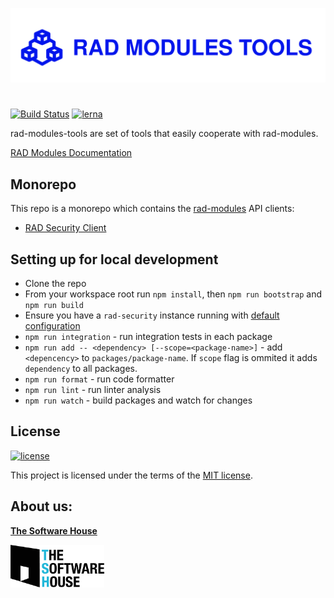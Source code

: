 <p align="center">
  <img src="https://raw.githubusercontent.com/TheSoftwareHouse/rad-modules-tools/master/assets/rad-modules-tools.svg">
</p>

# 
[![Build Status](https://travis-ci.com/TheSoftwareHouse/rad-modules-tools.svg?branch=master)](https://travis-ci.com/github/TheSoftwareHouse/rad-modules-tools)
[![lerna](https://img.shields.io/badge/maintained%20with-lerna-4dc71f.svg)](https://lerna.js.org/)

rad-modules-tools are set of tools that easily cooperate with rad-modules.

[RAD Modules Documentation](https://thesoftwarehouse.github.io/rad-modules-docs/docs/index.html)

## Monorepo

This repo is a monorepo which contains the [rad-modules](https://github.com/TheSoftwareHouse/rad-modules) API clients:

- [RAD Security Client](https://github.com/TheSoftwareHouse/rad-modules-tools/tree/master/packages/security-client)

## Setting up for local development

- Clone the repo
- From your workspace root run `npm install`, then `npm run bootstrap` and `npm run build`
- Ensure you have a `rad-security` instance running with [default configuration](https://thesoftwarehouse.github.io/rad-modules-docs/docs/security/security-getting-started#working-example-docker-composeyaml)
- `npm run integration` - run integration tests in each package
- `npm run add -- <dependency> [--scope=<package-name>]` - add `<depencency>` to `packages/package-name`. If `scope` flag is ommited it adds `dependency` to all packages.
- `npm run format` - run code formatter
- `npm run lint` - run linter analysis 
- `npm run watch` - build packages and watch for changes

## License

[![license](https://img.shields.io/badge/license-MIT-4dc71f.svg)](https://raw.githubusercontent.com/TheSoftwareHouse/rad-modules-tools/master/LICENSE)

This project is licensed under the terms of the [MIT license](/LICENSE).

## About us:

<a href="https://tsh.io"><b>The Software House</b></a>

<img src="https://raw.githubusercontent.com/TheSoftwareHouse/rad-modules-tools/master/assets/tsh.png" alt="tsh.png" width="150"  />  

